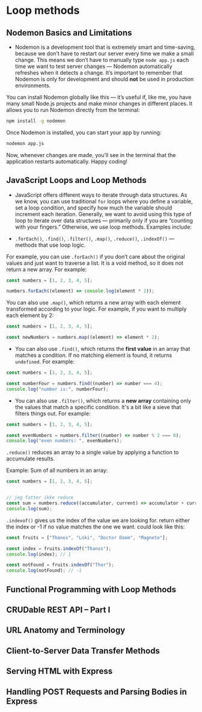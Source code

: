 # Loop methods

## Nodemon Basics and Limitations

- Nodemon is a development tool that is extremely smart and time-saving, because we don’t have to restart our server every time we make a small change. This means we don’t have to manually type `node app.js` each time we want to test server changes — Nodemon automatically refreshes when it detects a change. It’s important to remember that Nodemon is only for development and should **not** be used in production environments.

You can install Nodemon globally like this — it’s useful if, like me, you have many small Node.js projects and make minor changes in different places. It allows you to run Nodemon directly from the terminal:

```bash
npm install -g nodemon
```

Once Nodemon is installed, you can start your app by running:

```bash
nodemon app.js
```

Now, whenever changes are made, you’ll see in the terminal that the application restarts automatically. Happy coding!

## JavaScript Loops and Loop Methods

- JavaScript offers different ways to iterate through data structures. As we know, you can use traditional `for` loops where you define a variable, set a loop condition, and specify how much the variable should increment each iteration. Generally, we want to avoid using this type of loop to iterate over data structures — primarily only if you are “counting with your fingers.” Otherwise, we use loop methods. Examples include:

- `.forEach()`, `.find()`, `.filter()`, `.map()`, `.reduce()`, `.indexOf()` — methods that use loop logic.

For example, you can use `.forEach()` if you don’t care about the original values and just want to traverse a list. It is a void method, so it does not return a new array. For example:

```js
const numbers = [1, 2, 3, 4, 5];

numbers.forEach((element) => console.log(element * 2));
```

You can also use `.map()`, which returns a new array with each element transformed according to your logic. For example, if you want to multiply each element by 2:

```js
const numbers = [1, 2, 3, 4, 5];

const newNumbers = numbers.map((element) => element * 2);
```

- You can also use `.find()`, which returns the **first value** in an array that matches a condition. If no matching element is found, it returns `undefined`. For example:

```js
const numbers = [1, 2, 3, 4, 5];

const numberFour = numbers.find((number) => number === 4);
console.log("number is:", numberFour);
```

- You can also use `.filter()`, which returns a **new array** containing only the values that match a specific condition. It's a bit like a sieve that filters things out. For example:

```js
const numbers = [1, 2, 3, 4, 5];

const evenNumbers = numbers.filter((number) => number % 2 === 0);
console.log("even numbers: ", evenNumbers);
```

`.reduce()` reduces an array to a single value by applying a function to accumulate results.

Example: Sum of all numbers in an array:

```js
const numbers = [1, 2, 3, 4, 5];


// jeg fatter ikke reduce
const sum = numbers.reduce((accumulator, current) => accumulator + current, 0);
console.log(sum);
```

`.indexof()` gives us the index of the value we are looking for. return either the index or -1 if no value matches the one we want. could look like this:

```js
const fruits = ["Thanos", "Loki", "Doctor Doom", "Magneto"];

const index = fruits.indexOf("Thanos");
console.log(index); // 1

const notFound = fruits.indexOf("Thor");
console.log(notFound); // -1
```

## Functional Programming with Loop Methods

## CRUDable REST API – Part I

## URL Anatomy and Terminology

## Client-to-Server Data Transfer Methods

## Serving HTML with Express

## Handling POST Requests and Parsing Bodies in Express

